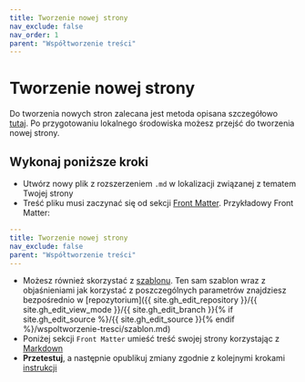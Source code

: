 ```yaml
---
title: Tworzenie nowej strony
nav_exclude: false
nav_order: 1
parent: "Współtworzenie treści"
---
```

# Tworzenie nowej strony

Do tworzenia nowych stron zalecana jest metoda opisana szczegółowo [tutaj](../CONTRIBUTING#metoda-alternatywna). Po przygotowaniu lokalnego środowiska możesz przejść do tworzenia nowej strony.

## Wykonaj poniższe kroki
* Utwórz nowy plik z rozszerzeniem `.md` w lokalizacji związanej z tematem Twojej strony
* Treść pliku musi zaczynać się od sekcji [Front Matter](https://jekyllrb.com/docs/front-matter/). Przykładowy Front Matter:

```yaml
---
title: Tworzenie nowej strony
nav_exclude: false
parent: "Współtworzenie treści"
---
```

* Możesz również skorzystać z [szablonu](szablon). Ten sam szablon wraz z objaśnieniami jak korzystać z poszczególnych parametrów znajdziesz bezpośrednio w [repozytorium]({{ site.gh_edit_repository }}/{{ site.gh_edit_view_mode }}/{{ site.gh_edit_branch }}{% if site.gh_edit_source %}/{{ site.gh_edit_source }}{% endif %}/wspoltworzenie-tresci/szablon.md)
* Poniżej sekcji `Front Matter` umieść treść swojej strony korzystając z [Markdown](https://guides.github.com/features/mastering-markdown/#examples)
* **Przetestuj**, a następnie opublikuj zmiany zgodnie z kolejnymi krokami [instrukcji](../CONTRIBUTING#wprowadzanie-zmian)

